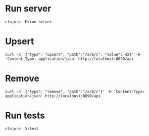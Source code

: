 # Run server
`clojure -M:run-server`

# Upsert 
`curl -d '{"type": "upsert", "path":"/a/b/c", "value": 42}' -H 'Content-Type: application/json' http://localhost:8890/api`

# Remove
`curl -d '{"type": "remove", "path":"/a/b/c"}' -H 'Content-Type: application/json' http://localhost:8890/api`

# Run tests
`clojure -X:test`
